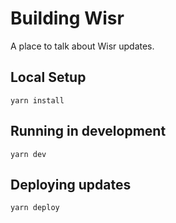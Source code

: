 # Building Wisr
A place to talk about Wisr updates.

## Local Setup
`yarn install`

## Running in development
`yarn dev`

## Deploying updates
`yarn deploy`
